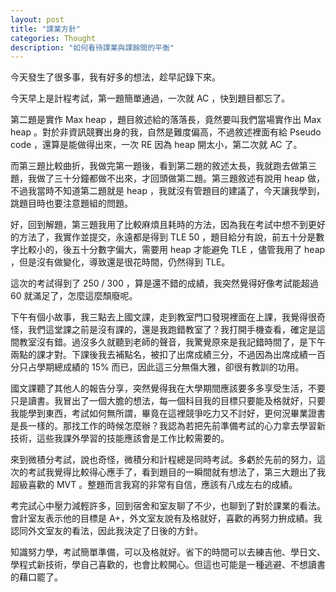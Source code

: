 ```yaml
---
layout: post
title: "課業方針"
categories: Thought
description: "如何看待課業與課餘間的平衡"
---
```


今天發生了很多事，我有好多的想法，趁早記錄下來。

今天早上是計程考試，第一題簡單通過，一次就 AC ，快到題目都忘了。

第二題是實作 Max heap ，題目敘述給的落落長，竟然要叫我們當場實作出 Max heap 。對於非資訊競賽出身的我，自然是難度偏高，不過敘述裡面有給 Pseudo code ，還算是能做得出來，一次 RE 因為 heap 開太小，第二次就 AC 了。

而第三題比較曲折，我做完第一題後，看到第二題的敘述太長，我就跑去做第三題，我做了三十分鐘都做不出來，才回頭做第二題。第三題敘述有說用 heap 做，不過我當時不知道第二題就是 heap ，我就沒有管題目的建議了，今天讓我學到，跳題目時也要注意題組的問題。

好，回到解題，第三題我用了比較麻煩且耗時的方法，因為我在考試中想不到更好的方法了，我實作並提交，永遠都是得到 TLE 50 ，題目給分有說，前五十分是數字比較小的，後五十分數字偏大，需要用 heap 才能避免 TLE ，儘管我用了 heap ，但是沒有做變化，導致還是很花時間，仍然得到 TLE。

這次的考試得到了 250 / 300 ，算是還不錯的成績，我突然覺得好像考試能超過 60 就滿足了，怎麼這麼頹廢呢。

下午有個小故事，我三點去上國文課，走到教室門口發現裡面在上課，我覺得很奇怪，我們這堂課之前是沒有課的，還是我跑錯教室了？我打開手機查看，確定是這間教室沒有錯。過沒多久就聽到老師的聲音，我驚覺原來是我記錯時間了，是下午兩點的課才對。下課後我去補點名，被扣了出席成績三分，不過因為出席成績一百分只占學期總成績的 15% 而已，因此這三分無傷大雅，卻很有教訓的功用。

國文課聽了其他人的報告分享，突然覺得我在大學期間應該要多多享受生活，不要只是讀書。我冒出了一個大膽的想法，每一個科目我的目標只要能及格就好，只要我能學到東西，考試如何無所謂，畢竟在這裡競爭吃力又不討好，更何況畢業證書是長一樣的。那找工作的時候怎麼辦？我認為若把先前準備考試的心力拿去學習新技術，這些我課外學習的技能應該會是工作比較需要的。

來到微積分考試，說也奇怪，微積分和計程總是同時考試。多虧於先前的努力，這次的考試我覺得比較得心應手了，看到題目的一瞬間就有想法了，第三大題出了我超級喜歡的 MVT 。整題而言我寫的非常有自信，應該有八成左右的成績。

考完試心中壓力減輕許多，回到宿舍和室友聊了不少，也聊到了對於課業的看法。會計室友表示他的目標是 A+，外文室友說有及格就好，喜歡的再努力拚成績。我認同外文室友的看法，因此我決定了日後的方針。

知識努力學，考試簡單準備，可以及格就好。省下的時間可以去練吉他、學日文、學程式新技術，學自己喜歡的，也會比較開心。但這也可能是一種逃避、不想讀書的藉口罷了。